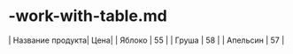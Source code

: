 # -work-with-table.md
| Название продукта| Цена|
| Яблоко           | 55  |
| Груша            | 58  |
| Апельсин         | 57  |
